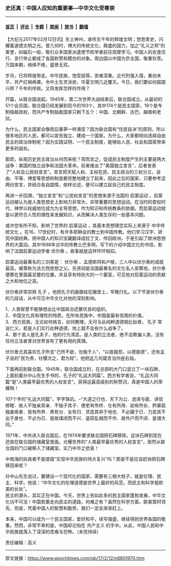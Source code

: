 ### 史还真：中国人应知的重要事—中华文化受尊崇

---

#### [首页](../../../..?n8801970) &nbsp;|&nbsp; [评论](../../../../../epoch-comment?n8801970) &nbsp;|&nbsp; [专题](../../../../../epoch-special?n8801970) &nbsp;|&nbsp; [禁闻](../../../../../epoch-news?n8801970) &nbsp;|&nbsp; [禁书](../../../../../books?n8801970) &nbsp;|&nbsp; [翻墙](https://github.com/gfw-breaker/nogfw/blob/master/README.md?n8801970)


<div class="post_content" id="artbody" itemprop="articleBody">
 <!-- article content begin -->
 <p>
  【大纪元2017年02月12日讯】东土神州，承传五千年的辉煌文明；悠悠青史，闪耀着道德文明之光。曾几何时，博大的传统文化，鼎盛的国力，加之“礼义之邦”的美誉，如磁石一般，吸引众多国家派遣使节和学者前往观摩学习。中国人的衣食住行、言行举止都成了各国称赞和模仿的对象。周边国以中国为宗主国，敬重钦羡。万国来朝，络绎不绝，盛景无双。
 </p>
 <p>
  岁月，已将辉煌带走。中华民族，饱受屈辱，苦难深重。近代列强入侵，重创未平，共产红祸再袭，令中土生灵涂炭、华夏文明几近覆灭。今日，我们要如何振国兴邦？千年的传统，又将发挥怎样的作用？
 </p>
 <p>
  开篇，从联合国说起。1945年，第二次世界大战结束后，联合国成立。从最初的51个会员国，联合国已经发展到现今的193个，其中174个是民主国家，19个是专制独裁政权，而共产专制独裁国家只剩下五个：中国、北朝鲜、古巴、越南和老挝。
 </p>
 <p>
  为什么，民主国家会像雨后春笋一样涌现？因为联合国有“住民自决”的原则，所以很多地区的人民，都可以宣告独立、建成一个国家。为什么，大家都倾向选择自由民主的政治体制呢？因为实践证明，一个民主制度，能够给人民、社会和国家带来更多的益处。
 </p>
 <p>
  那麽，纵观历史民主政治从何而来呢？简而言之，促成民主制度产生的主要是两大战争：美国的独立战争和法国大革命。前者推出了“美国独立宣言”，后者发表了“人权及公民权宣言”。宣言把天赋人权、主权在民、民主政治的三权分立，自由、平等、博爱等思想和制度都完整地建立了起来，因此之后的国家，只要参考这两份宣言，并结合各自国情，依样论述，便可以建立起自己的民主制度。
 </p>
 <p>
  再进一步回溯，“独立宣言”和“公民权宣言”的思想来源于法国的
  <ok href="https://www.epochtimes.com/gb/tag/%E5%90%AF%E8%92%99%E8%BF%90%E5%8A%A8.html">
   启蒙运动
  </ok>
  。启蒙运动被认为是人类思想史上影响力非常大、非常重要的思想运动。在当时的君权时代，神学以权威地位成为为主导思想，作为知识和传统教条的依据。而启蒙运动就是以更符合人性的理性来发展知识，从而解决人类生存的一些基本问题。
 </p>
 <p>
  或许您有所不知，影响了世界的
  <ok href="https://www.epochtimes.com/gb/tag/%E5%90%AF%E8%92%99%E8%BF%90%E5%8A%A8.html">
   启蒙运动
  </ok>
  ，其基本思想理念实际上来源于
  <ok href="https://www.epochtimes.com/gb/tag/%E4%B8%AD%E5%8D%8E%E4%BC%A0%E7%BB%9F%E6%96%87%E5%8C%96.html">
   中华传统文化
  </ok>
  。在16、17世纪时，有许多耶稣会的教士到中国传教。他们学习汉字、研究中国经典，把中国人的知识宝藏翻译成拉丁文、传回欧洲，于是引起了欧洲思想界的大震动。其中1698年访华的传教士巴多明，写下的介绍中国文化的书信，影响了法国启蒙运动学者
  <ok href="https://www.epochtimes.com/gb/tag/%E4%BC%8F%E5%B0%94%E6%B3%B0.html">
   伏尔泰
  </ok>
  。故事就是这样环环相扣。
 </p>
 <p>
  启蒙运动最著名的三剑客是：
  <ok href="https://www.epochtimes.com/gb/tag/%E4%BC%8F%E5%B0%94%E6%B3%B0.html">
   伏尔泰
  </ok>
  、孟德斯鸠和卢梭，三人中以伏尔泰的成就最高，被尊称为法兰西思想之父。先贤祠是法国最著名的文化名人安葬地，伏尔泰便葬在里面最显要的位置，并且享有特别大的一个墓室，可见他对启蒙运动的贡献之大和地位之高。
 </p>
 <p>
  伏尔泰非常崇拜
  <ok href="https://www.epochtimes.com/gb/tag/%E5%AD%94%E5%AD%90.html">
   孔子
  </ok>
  。他把孔子的画像挂在廰堂上，早晚行礼。以下节录伏尔泰的几段话，从中可见中华文化对他的深刻影响。
 </p>
 <p>
  1、人类智慧不能够想出比中国政治还要优良的组织。
  <br/>
  2、中国文化具有理性的特质，在所有民族中，中国是最有信用的价值。
  <br/>
  3、西方民族，无论如何格言，如何教理，无可与此纯粹道德相比拟者。
  <ok href="https://www.epochtimes.com/gb/tag/%E5%AD%94%E5%AD%90.html">
   孔子
  </ok>
  常说仁义，若是人们实行此种道德，地上就不会有什么战争了。
  <br/>
  4、那个圣人是孔夫子，他的行为清高，是人类的立法者，绝不会欺骗人类，没有任何立法者曾对世界宣布了更有用的真理。
 </p>
 <p>
  伏尔泰尤其喜欢孔子所言“己所不欲，勿施于人”，“以直报怨，以德报德”，还有孟子说的“民为贵，社稷次之，君为轻”。他把这几句箴言当作座右铭。
 </p>
 <p>
  下面再回到联合国。1945年，联合国成立时，在总部的大门口竖立了一块石碑，上面刻着孙中山先生手书的、孔子的“礼运大同篇”。西方有学者说，“礼运大同篇”是“人类最早最优秀的人权宣言”。获得这最高级别的称赞词，真是中国人的荣耀啊！
 </p>
 <p>
  107个字的“礼运大同篇”，字字珠玑。–“大道之行也．天下为公．选贤与能．讲信修睦．故人不独亲其亲．不独子其子．使老有所终．壮有所用．幼有所长．矜寡孤独废疾者．皆有所养．男有分．女有归．货恶其弃于地也．不必藏于已．力恶其不出于身也．不必为已．是故谋闭而不兴．盗窃乱贼而不作．故外户而不闭．是谓大同。”
 </p>
 <p>
  1971年，中共进入联合国后，在1974年要求联合国把石碑移除。这块石碑到现在还放在联合国的储藏室里面。光耀世界的“人类最早最优秀的人权宣言”，居然从联合国的门口被移入了储藏室，实乃中华之悲哀！
 </p>
 <p>
  中南海的执政者不是提倡“实现中华民族的伟大复兴”吗？那是不是应该赶快把石碑移回来呢？
 </p>
 <p>
  孙中山先生说过，要建设一个现代化的国家，需要有三根大柱子，就是伦理、民主、科学。他说：“中华文化的伦理道德是世界上最好的风范，而民主和科学是欧美的长处”。
  <br/>
  民主的源头，其实正在中国。今天，世界上有如此多的民主国家蓬勃发展，中华文化功不可没！中国若要走向民主的道路，何难之有？虽然在科学方面，欧美暂时领先，但是，凭着中国人的智慧和勤劳，我们一定会渐渐赶上。
 </p>
 <p>
  本来，中国可以成为一个民主国家，爱好和平，续写强盛，继续得到世界各国的敬重。然而，非常不幸的是，中国却沦陷在
  <ok href="https://www.epochtimes.com/gb/tag/%E5%85%B1%E4%BA%A7%E4%B8%BB%E4%B9%89.html">
   共产主义
  </ok>
  的手中。从此，中国人民和中华民族就落入了深深的苦难与恐怖。（未完待续）
 </p>
 <p>
  责任编辑：高义
 </p>
 <!-- article content end -->
 <div id="below_article_ad">
 </div>
</div>


---

原文链接：https://www.epochtimes.com/gb/17/2/12/n8801970.htm